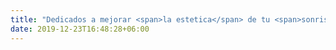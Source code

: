 ```yaml
---
title: "Dedicados a mejorar <span>la estetica</span> de tu <span>sonrisa</span>"
date: 2019-12-23T16:48:28+06:00
---
```

